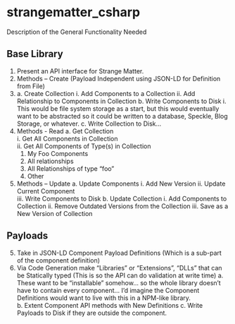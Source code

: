 # strangematter_csharp

Description of the General Functionality Needed

## Base Library

1.	Present an API interface for Strange Matter.
   1.	Methods – Create   (Payload Independent using JSON-LD for Definition from File)
2.	  a.	Create Collection 
   i.	Add Components to a Collection 
   ii.	Add Relationship to Components in Collection 
     b.	Write Components to Disk 
   i.	This would be file system storage as a start, but this would eventually want to be abstracted so it could be written to a database, Speckle, Blog Storage, or whatever. 
     c.	Write Collection to Disk… 
3.	Methods - Read 
     a.	Get Collection  
   i.	Get All Components in Collection  
   ii.	Get All Components of Type(s)  in Collection 
     1.	My Foo Components 
     2.	All relationships  
     3.	All Relationships of type “foo” 
     4.	Other 
4.	Methods – Update 
     a.	Update Components 
   i.	Add New Version 
   ii.	Update Current Component  
   iii.	Write Components to Disk 
     b.	Update Collection 
   i.	Add Components to Collection 
   ii.	Remove Outdated Versions from the Collection 
   iii.	Save as a New Version of Collection 
## Payloads

5.	Take in JSON-LD Component Payload Definitions (Which is a sub-part of the component definition) 
6.	Via Code Generation make “Libraries” or “Extensions”, “DLLs” that can be Statically typed (This is so the API can do validation at write time)
a.	These want to be “installable” somehow… so the whole library doesn’t have to contain every component… I’d imagine the Component Definitions would want to live with this in a NPM-like library.  
b.	Extent Component API methods with New Definitions
c.	Write Payloads to Disk if they are outside the component.
